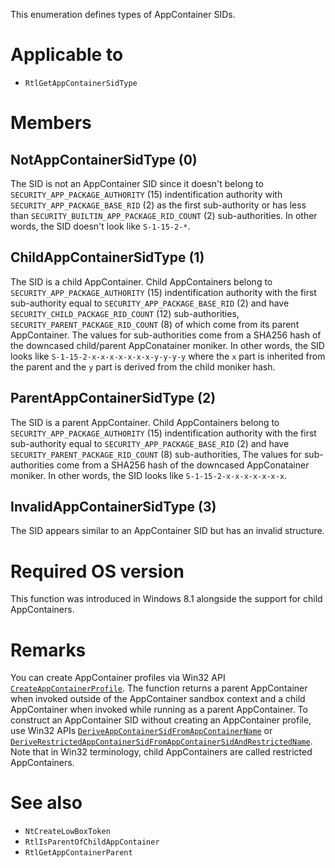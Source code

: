 This enumeration defines types of AppContainer SIDs.

# Applicable to
 - `RtlGetAppContainerSidType`

# Members

## NotAppContainerSidType (0)
The SID is not an AppContainer SID since it doesn't belong to `SECURITY_APP_PACKAGE_AUTHORITY` (15) indentification authority with `SECURITY_APP_PACKAGE_BASE_RID` (2) as the first sub-authority or has less than `SECURITY_BUILTIN_APP_PACKAGE_RID_COUNT` (2) sub-authorities. In other words, the SID doesn't look like `S-1-15-2-*`.

## ChildAppContainerSidType (1)
The SID is a child AppContainer. Child AppContainers belong to `SECURITY_APP_PACKAGE_AUTHORITY` (15) indentification authority with the first sub-authority equal to `SECURITY_APP_PACKAGE_BASE_RID` (2) and have `SECURITY_CHILD_PACKAGE_RID_COUNT` (12) sub-authorities, `SECURITY_PARENT_PACKAGE_RID_COUNT` (8) of which come from its parent AppContainer. The values for sub-authorities come from a SHA256 hash of the downcased child/parent AppConatainer moniker. In other words, the SID looks like `S-1-15-2-x-x-x-x-x-x-x-y-y-y-y` where the `x` part is inherited from the parent and the `y` part is derived from the child moniker hash.

## ParentAppContainerSidType (2)
The SID is a parent AppContainer. Child AppContainers belong to `SECURITY_APP_PACKAGE_AUTHORITY` (15) indentification authority with the first sub-authority equal to `SECURITY_APP_PACKAGE_BASE_RID` (2) and have `SECURITY_PARENT_PACKAGE_RID_COUNT` (8) sub-authorities, The values for sub-authorities come from a SHA256 hash of the downcased AppConatainer moniker. In other words, the SID looks like `S-1-15-2-x-x-x-x-x-x-x`.

## InvalidAppContainerSidType (3)
The SID appears similar to an AppContainer SID but has an invalid structure.

# Required OS version
This function was introduced in Windows 8.1 alongside the support for child AppContainers.

# Remarks
You can create AppContainer profiles via Win32 API [`CreateAppContainerProfile`](https://learn.microsoft.com/en-us/windows/win32/api/userenv/nf-userenv-createappcontainerprofile). The function returns a parent AppContainer when invoked outside of the AppContainer sandbox context and a child AppContainer when invoked while running as a parent AppContainer. To construct an AppContainer SID without creating an AppContainer profile, use Win32 APIs [`DeriveAppContainerSidFromAppContainerName`](https://learn.microsoft.com/en-us/windows/win32/api/userenv/nf-userenv-deriveappcontainersidfromappcontainername) or [`DeriveRestrictedAppContainerSidFromAppContainerSidAndRestrictedName`](https://learn.microsoft.com/en-us/windows/win32/api/userenv/nf-userenv-deriverestrictedappcontainersidfromappcontainersidandrestrictedname). Note that in Win32 terminology, child AppContainers are called restricted AppContainers.

# See also
 - `NtCreateLowBoxToken`
 - `RtlIsParentOfChildAppContainer`
 - `RtlGetAppContainerParent`
